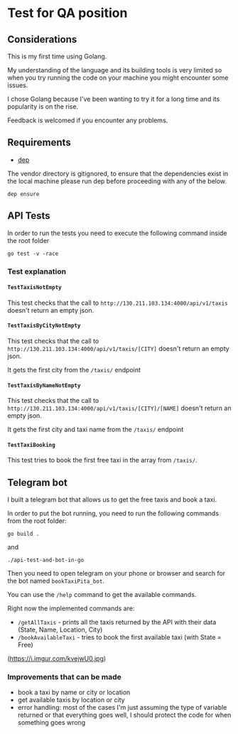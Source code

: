 # Test for QA position

## Considerations
This is my first time using Golang. 

My understanding of the language and its building tools is very limited so when you try running the code on your machine you might encounter some issues. 

I chose Golang because I've been wanting to try it for a long time and its popularity is on the rise.

Feedback is welcomed if you encounter any problems.

## Requirements
* [dep](https://github.com/golang/dep)

The vendor directory is gitignored, to ensure that the dependencies exist in the local
machine please run dep before proceeding with any of the below.

```console
dep ensure
```

## API Tests

In order to run the tests you need to execute the following command inside the root folder 

`go test -v -race`

### Test explanation

#### `TestTaxisNotEmpty`

This test checks that the call to `http://130.211.103.134:4000/api/v1/taxis` doesn't return an empty json.

#### `TestTaxisByCityNotEmpty`

This test checks that the call to `http://130.211.103.134:4000/api/v1/taxis/[CITY]` doesn't return an empty json.

It gets the first city from the `/taxis/` endpoint


#### `TestTaxisByNameNotEmpty`

This test checks that the call to `http://130.211.103.134:4000/api/v1/taxis/[CITY]/[NAME]` doesn't return an empty json.

It gets the first city and taxi name from the `/taxis/` endpoint

#### `TestTaxiBooking`

This test tries to book the first free taxi in the array from `/taxis/`.

## Telegram bot

I built a telegram bot that allows us to get the free taxis and book a taxi.

In order to put the bot running, you need to run the following commands from the root folder:

`go build .`

and 

`./api-test-and-bot-in-go` 

Then you need to open telegram on your phone or browser and search for the bot named `bookTaxiPita_bot`.

You can use the `/help` command to get the available commands.

Right now the implemented commands are:

* `/getAllTaxis` - prints all the taxis returned by the API with their data (State, Name, Location, City)
* `/bookAvailableTaxi` - tries to book the first available taxi (with State = Free)

(https://i.imgur.com/kvejwU0.jpg)

### Improvements that can be made
* book a taxi by name or city or location
* get available taxis by location or city 
* error handling: most of the cases I'm just assuming the type of variable returned or that everything goes well, I should protect the code for when something goes wrong
